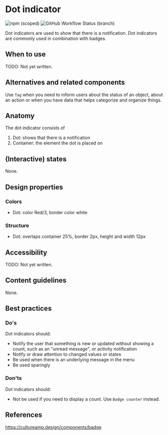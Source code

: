 # Dot indicator

![npm (scoped)](https://img.shields.io/npm/v/@gemeente-denhaag/dotindicator?logo=npm&style=flat-square)
![GitHub Workflow Status (branch)](https://img.shields.io/github/workflow/status/nl-design-system/denhaag/Build%20and%20deploy%20Storybook%20to%20Azure%20Web%20App/main?logo=github&style=flat-square)

Dot indicators are used to show that there is a notification. Dot indicators are commonly used in combination with badges.

## When to use

TODO: Not yet written.

## Alternatives and related components

Use `Tag` when you need to inform users about the status of an object, about an action or when you have data that helps categorize and organize things.

## Anatomy

The dot indicator consists of

1. Dot: shows that there is a notification
2. Container: the element the dot is placed on

## (Interactive) states

None.

## Design properties

### Colors

- Dot: color Red/3, border color white

### Structure

- Dot: overlaps container 25%, border 2px, height and width 12px

## Accessibility

TODO: Not yet written.

## Content guidelines

None.

## Best practices

### Do's

Dot indicators should:

- Notify the user that something is new or updated without showing a count, such as an "unread message", or activity notification
- Notify or draw attention to changed values or states
- Be used when there is an underlying message in the menu
- Be used sparingly

### Don'ts

Dot indicators should:

- Not be used if you need to display a count. Use `Badge counter` instead.

## References

https://cultureamp.design/components/badge
